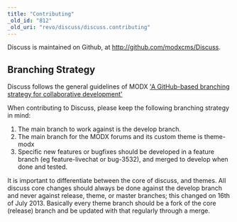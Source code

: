 ```yaml
---
title: "Contributing"
_old_id: "812"
_old_uri: "revo/discuss/discuss.contributing"
---
```


Discuss is maintained on Github, at <http://github.com/modxcms/Discuss>.

## Branching Strategy

Discuss follows the general guidelines of MODX ['A GitHub-based branching strategy for collaborative development'](/community/contribute/using-git-and-github/community-contributors-guide "Community Contributor's Guide")

When contributing to Discuss, please keep the following branching strategy in mind:

1. The main branch to work against is the develop branch.
2. The main branch for the MODX forums and its custom theme is theme-modx
3. Specific new features or bugfixes should be developed in a feature branch (eg feature-livechat or bug-3532), and merged to develop when done and tested.

It is important to differentiate between the core of discuss, and themes. All discuss core changes should always be done against the develop branch and never against release, theme, or master branches; this changed on 16th of July 2013. Basically every theme branch should be a fork of the core (release) branch and be updated with that regularly through a merge.